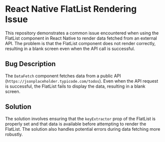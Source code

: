 # React Native FlatList Rendering Issue

This repository demonstrates a common issue encountered when using the FlatList component in React Native to render data fetched from an external API. The problem is that the FlatList component does not render correctly, resulting in a blank screen even when the API call is successful.

## Bug Description

The `DataFetch` component fetches data from a public API (`https://jsonplaceholder.typicode.com/todos`).  Even when the API request is successful, the FlatList fails to display the data, resulting in a blank screen.

## Solution

The solution involves ensuring that the `keyExtractor` prop of the FlatList is properly set and that data is available before attempting to render the FlatList.  The solution also handles potential errors during data fetching more robustly.